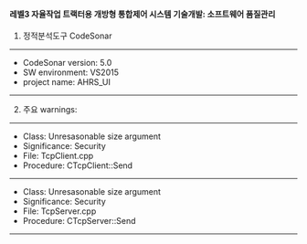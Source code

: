 #### 레벨3 자율작업 트랙터용 개방형 통합제어 시스템 기술개발: 소프트웨어 품질관리
1. 정적분석도구 CodeSonar
***
- CodeSonar version: 5.0
- SW environment: VS2015
- project name: AHRS_UI
***
2. 주요 warnings:
***
- Class: Unresasonable size argument 
- Significance: Security
- File: TcpClient.cpp
- Procedure: CTcpClient::Send
***
- Class: Unresasonable size argument 
- Significance: Security
- File: TcpServer.cpp
- Procedure: CTcpServer::Send
***
